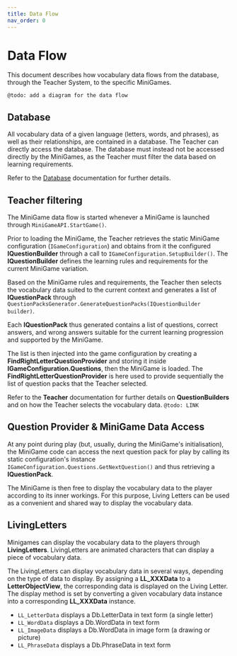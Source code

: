 ```yaml
---
title: Data Flow
nav_order: 0
---
```

# Data Flow

This document describes how vocabulary data flows from the database, through the Teacher System, to the specific MiniGames.

`@todo: add a diagram for the data flow`

## Database

All vocabulary data of a given language (letters, words, and phrases), as well as their relationships, are contained in a database.
The Teacher can directly access the database.
The database must instead not be accessed directly by the MiniGames, as the Teacher must filter the data based on learning requirements.

Refer to the [Database](Database.md) documentation for further details.

## Teacher filtering

The MiniGame data flow is started whenever a MiniGame is launched through `MiniGameAPI.StartGame()`.

Prior to loading the MiniGame, the Teacher retrieves the static MiniGame configuration (`IGameConfiguration`) and obtains from it the configured **IQuestionBuilder** through a call to `IGameConfiguration.SetupBuilder()`.
The **IQuestionBuilder** defines the learning rules and requirements for the current MiniGame variation.

Based on the MiniGame rules and requirements, the Teacher then selects the vocabulary data suited to the current context and generates a list of **IQuestionPack** through `QuestionPacksGenerator.GenerateQuestionPacks(IQuestionBuilder builder)`.

Each **IQuestionPack** thus generated contains a list of questions, correct answers, and wrong answers suitable for the current learning progression and supported by the MiniGame.

The list is then injected into the game configuration by creating a **FindRightLetterQuestionProvider** and storing it inside **IGameConfiguration.Questions**, then the MiniGame is loaded.
The **FindRightLetterQuestionProvider** is here used to provide sequentially the list of question packs that the Teacher selected.

Refer to the **Teacher** documentation for further details on **QuestionBuilders** and on how the Teacher selects the vocabulary data.
`@todo: LINK`


## Question Provider & MiniGame Data Access

At any point during play (but, usually, during the MiniGame's initialisation), the MiniGame code can access the next question pack for play by calling its static configuration's instance `IGameConfiguration.Questions.GetNextQuestion()` and thus retrieving a **IQuestionPack**.

The MiniGame is then free to display the vocabulary data to the player according to its inner workings.
For this purpose, Living Letters can be used as a convenient and shared way to display the vocabulary data.

## LivingLetters

Minigames can display the vocabulary data to the players through **LivingLetters**.
LivingLetters are animated characters that can display a piece of vocabulary data.

The LivingLetters can display vocabulary data in several ways, depending on the type of data to display.
By assigning a **LL_XXXData** to a **LetterObjectView**, the corresponding data is displayed on the Living Letter.
The display method is set by converting a given vocabulary data instance into a corresponding **LL_XXXData** instance.

- `LL_LetterData` displays a Db.LetterData in text form (a single letter)
- `LL_WordData` displays a Db.WordData in text form
- `LL_ImageData` displays a Db.WordData in image form (a drawing or picture)
- `LL_PhraseData` displays a Db.PhraseData in text form

